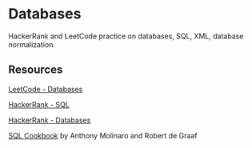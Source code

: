 # Databases

HackerRank and LeetCode practice on databases, SQL, XML, database normalization.

## Resources

[LeetCode - Databases](https://leetcode.com/problemset/database/)

[HackerRank - SQL](https://www.hackerrank.com/domains/sql)

[HackerRank - Databases](https://www.hackerrank.com/domains/databases)

[SQL Cookbook](https://www.oreilly.com/library/view/sql-cookbook/0596009763/) by Anthony Molinaro and Robert de Graaf
